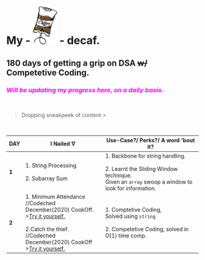 # My - ![Crushing beans.](./Resources/decaf.png) - decaf.

## 180 days of getting a grip on DSA ~~w/~~ Competetive Coding.
### <span style="color: #FF00FF">_Will be updating my progress here, on a daily basis._<span>
<br>

> Dropping sneakpeek of content >

<br>

|DAY | I Nailed ᐁ | Use-Case?/ Perks?/ A word 'bout it? |
|--- |---|---|
|**1**  | 1. String Processing<br><br> 2. Subarray Sum  | 1. Backbone for string handling. <br><br> 2. Learnt the Sliding Window technique.<br> Given an `array` swoop a window to look for information.|
|**2**  | 1. Minimum Attendance<br>//Codeched December(2020) CookOff.<br> >[Try it yourself.](https://www.codechef.com/COOK125B/problems/ATTENDU)<br><br> 2.Catch the thief.<br>//Codeched December(2020) CookOff<br> >[Try it yourself.](https://www.codechef.com/COOK125B/problems/CATHIEF) | 1. Comptetive Coding,<br>Solved using `string` <br><br> 2. Competetive Coding, solved in O(1) time comp.|
